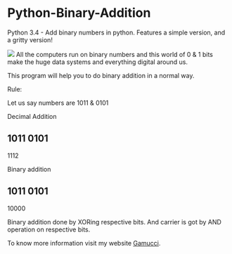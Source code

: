 # Python-Binary-Addition
Python 3.4 - Add binary numbers in python. Features a simple version, and a gritty version!

<img src="http://chortle.ccsu.edu/assemblytutorial/Chapter-08/binaryAdditionExample.gif">
All the computers run on binary numbers and this world of 0 & 1 bits make the huge data systems and everything digital around us. 

This program will help you to do binary addition in a normal way. 

Rule:

Let us say numbers are 1011 & 0101

Decimal Addition

1011
0101
-----
1112

Binary addition

1011
0101
------
10000

Binary addition done by XORing respective bits. And carrier is got by AND operation on respective bits.

To know more information visit my website <a href="http://www.gamucci.com">Gamucci</a>.
